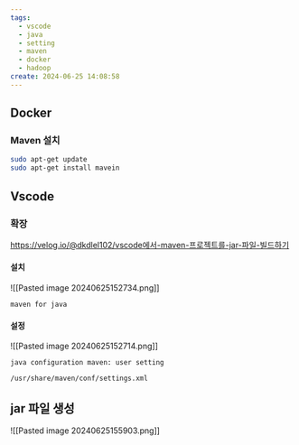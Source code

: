 ```yaml
---
tags:
  - vscode
  - java
  - setting
  - maven
  - docker
  - hadoop
create: 2024-06-25 14:08:58
---
```


## Docker

### Maven 설치
```sh
sudo apt-get update
sudo apt-get install mavein
```

## Vscode
### 확장
https://velog.io/@dkdlel102/vscode에서-maven-프로젝트를-jar-파일-빌드하기

####  설치
![[Pasted image 20240625152734.png]]
```text
maven for java
```

#### 설정

![[Pasted image 20240625152714.png]]

```text title:option
java configuration maven: user setting
```

```text title:path
/usr/share/maven/conf/settings.xml
```


## jar 파일 생성

![[Pasted image 20240625155903.png]]